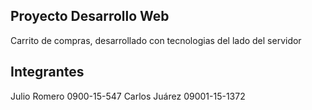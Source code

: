 ## Proyecto Desarrollo Web
Carrito de compras, desarrollado con tecnologias del lado del servidor

## Integrantes
Julio Romero   0900-15-547
Carlos Juárez  09001-15-1372